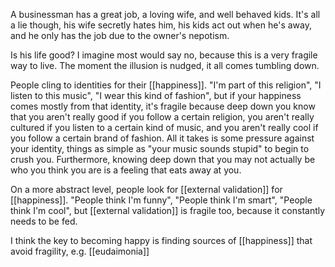A businessman has a great job, a loving wife, and well behaved kids. It's all a lie though, his wife secretly hates him, his kids act out when he's away, and he only has the job due to the owner's nepotism.

Is his life good? I imagine most would say no, because this is a very fragile way to live. The moment the illusion is nudged, it all comes tumbling down.

People cling to identities for their [[happiness]]. "I'm part of this religion", "I listen to this music", "I wear this kind of fashion", but if your happiness comes mostly from that identity, it's fragile because deep down you know that you aren't really good if you follow a certain religion, you aren't really cultured if you listen to a certain kind of music, and you aren't really cool if you follow a certain brand of fashion. All it takes is some pressure against your identity, things as simple as "your music sounds stupid" to begin to crush you. Furthermore, knowing deep down that you may not actually be who you think you are is a feeling that eats away at you.

On a more abstract level, people look for [[external validation]] for [[happiness]]. "People think I'm funny", "People think I'm smart", "People think I'm cool", but [[external validation]] is fragile too, because it constantly needs to be fed.

I think the key to becoming happy is finding sources of [[happiness]] that avoid fragility, e.g. [[eudaimonia]]